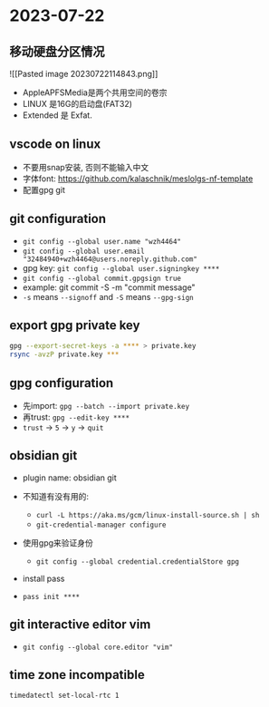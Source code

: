 # 2023-07-22

## 移动硬盘分区情况

![[Pasted image 20230722114843.png]]

- AppleAPFSMedia是两个共用空间的卷宗
- LINUX 是16G的启动盘(FAT32)
- Extended 是 Exfat.

## vscode on linux

- 不要用snap安装, 否则不能输入中文
- 字体font: <https://github.com/kalaschnik/meslolgs-nf-template>
- 配置gpg git

## git configuration

- `git config --global user.name "wzh4464"`
- `git config --global user.email "32484940+wzh4464@users.noreply.github.com"`
- gpg key: `git config --global user.signingkey ****`
- `git config --global commit.gpgsign true`
- example: git commit -S -m "commit message"
- `-s` means `--signoff` and `-S` means `--gpg-sign`

## export gpg private key

```bash
gpg --export-secret-keys -a **** > private.key
rsync -avzP private.key ***
```

## gpg configuration

- 先import: `gpg --batch --import private.key`
- 再trust: `gpg --edit-key ****`
- `trust` -> `5` -> `y` -> `quit`

## obsidian git

- plugin name: obsidian git
- 不知道有没有用的:
  - `curl -L https://aka.ms/gcm/linux-install-source.sh | sh`
  - `git-credential-manager configure`
- 使用gpg来验证身份
  - `git config --global credential.credentialStore gpg`

- install pass
- `pass init ****`

## git interactive editor vim

- `git config --global core.editor "vim"`

## time zone incompatible

`timedatectl set-local-rtc 1`
